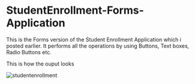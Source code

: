 # StudentEnrollment-Forms-Application
This is the Forms version of the Student Enrollment Application which i posted earlier. It performs all the operations by using Buttons, Text boxes, Radio Buttons etc.

This is how the ouput looks

![studentenrollment](https://user-images.githubusercontent.com/20373744/50246526-3c6b7400-039b-11e9-9969-3d3c39e54060.JPG)


